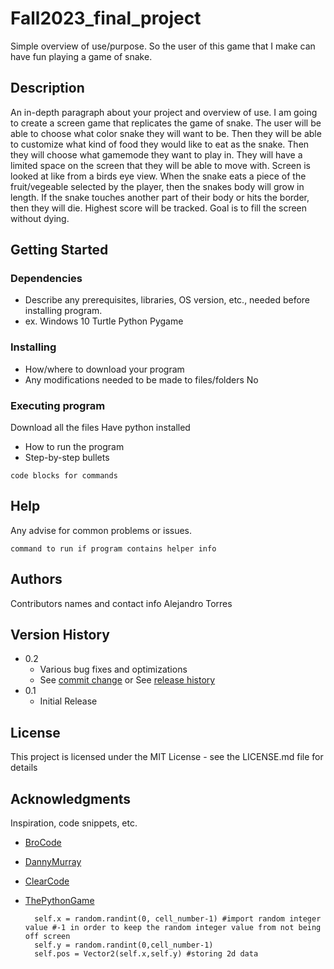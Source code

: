 # Fall2023_final_project

Simple overview of use/purpose.
So the user of this game that I make can have fun playing a game of snake.
## Description

An in-depth paragraph about your project and overview of use.
I am going to create a screen game that replicates the game of snake. The user will be able to choose what color snake they will want to be. Then they will be able to customize what kind of food they would like to eat as the snake. Then they will choose what gamemode they want to play in. They will have a limited space on the screen that they will be able to move with. Screen is looked at like from a birds eye view. When the snake eats a piece of the fruit/vegeable selected by the player, then the snakes body will grow in length. If the snake touches another part of their body or hits the border, then they will die. Highest score will be tracked. Goal is to fill the screen without dying.
## Getting Started

### Dependencies

* Describe any prerequisites, libraries, OS version, etc., needed before installing program.
* ex. Windows 10
Turtle
Python
Pygame

### Installing

* How/where to download your program
* Any modifications needed to be made to files/folders
No
### Executing program
Download all the files
Have python installed
* How to run the program
* Step-by-step bullets
```
code blocks for commands
```

## Help

Any advise for common problems or issues.
```
command to run if program contains helper info
```

## Authors

Contributors names and contact info
Alejandro Torres 


## Version History

* 0.2
    * Various bug fixes and optimizations
    * See [commit change]() or See [release history]()
* 0.1
    * Initial Release

## License

This project is licensed under the MIT License - see the LICENSE.md file for details

## Acknowledgments

Inspiration, code snippets, etc.
* [BroCode](https://www.youtube.com/watch?v=bfRwxS5d0SI)
* [DannyMurray](https://www.youtube.com/watch?v=8v6xkT0lLaQ)
* [ClearCode](https://www.youtube.com/watch?v=QFvqStqPCRU)
* [ThePythonGame](https://thepythoncode.com/article/make-a-snake-game-with-pygame-in-python)


        self.x = random.randint(0, cell_number-1) #import random integer value #-1 in order to keep the random integer value from not being off screen
        self.y = random.randint(0,cell_number-1)
        self.pos = Vector2(self.x,self.y) #storing 2d data
    
